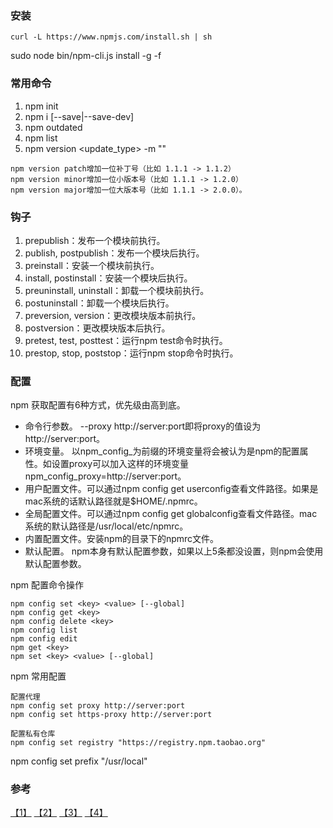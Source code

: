 ### 安装
```
curl -L https://www.npmjs.com/install.sh | sh
```

sudo node bin/npm-cli.js install -g -f

### 常用命令
1. npm init
2. npm i  [--save|--save-dev]
3. npm outdated
4. npm list
5. npm version <update_type> -m "<message>"
```
npm version patch增加一位补丁号（比如 1.1.1 -> 1.1.2）
npm version minor增加一位小版本号（比如 1.1.1 -> 1.2.0）
npm version major增加一位大版本号（比如 1.1.1 -> 2.0.0）。
```


### 钩子
1. prepublish：发布一个模块前执行。
2. publish, postpublish：发布一个模块后执行。
3. preinstall：安装一个模块前执行。
4. install, postinstall：安装一个模块后执行。
5. preuninstall, uninstall：卸载一个模块前执行。
6. postuninstall：卸载一个模块后执行。
7. preversion, version：更改模块版本前执行。
8. postversion：更改模块版本后执行。
9. pretest, test, posttest：运行npm test命令时执行。
10. prestop, stop, poststop：运行npm stop命令时执行。


### 配置
npm 获取配置有6种方式，优先级由高到底。
- 命令行参数。 --proxy http://server:port即将proxy的值设为http://server:port。
- 环境变量。 以npm_config_为前缀的环境变量将会被认为是npm的配置属性。如设置proxy可以加入这样的环境变量npm_config_proxy=http://server:port。
- 用户配置文件。可以通过npm config get userconfig查看文件路径。如果是mac系统的话默认路径就是$HOME/.npmrc。
- 全局配置文件。可以通过npm config get globalconfig查看文件路径。mac系统的默认路径是/usr/local/etc/npmrc。
- 内置配置文件。安装npm的目录下的npmrc文件。
- 默认配置。 npm本身有默认配置参数，如果以上5条都没设置，则npm会使用默认配置参数。

npm 配置命令操作
```
npm config set <key> <value> [--global]
npm config get <key>
npm config delete <key>
npm config list
npm config edit
npm get <key>
npm set <key> <value> [--global]
```

npm 常用配置
```
配置代理
npm config set proxy http://server:port
npm config set https-proxy http://server:port
```

```
配置私有仓库
npm config set registry "https://registry.npm.taobao.org"
```

npm config set prefix "/usr/local"

### 参考
[【1】](http://blog.csdn.net/ligang2585116/article/details/47703291) [【2】](http://codecloud.net/12932.html) [【3】](http://www.admin10000.com/document/6736.html) [【4】](https://github.com/npm/npm#fancy-install-unix)
